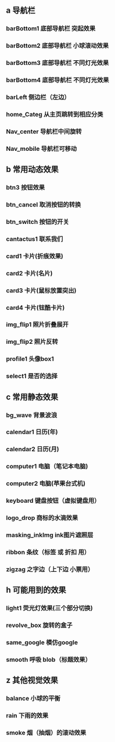 ## a 导航栏
### barBottom1 			底部导航栏 突起效果
### barBottom2 			底部导航栏 小球滚动效果
### barBottom3 			底部导航栏 不同灯光效果
### barBottom4 			底部导航栏 不同灯光效果
### barLeft 			侧边栏（左边）
### home_Categ 			从主页跳转到相应分类
### Nav_center 			导航栏中间旋转
### Nav_mobile 			导航栏可移动

## b 常用动态效果
### btn3				按钮效果
### btn_cancel			取消按钮的转换
### btn_switch			按钮的开关
### cantactus1			联系我们
### card1				卡片(折痕效果)
### card2				卡片(名片)
### card3				卡片(鼠标放置突出)
### card4				卡片(铉酷卡片)
### img_flip1			照片折叠展开
### img_flip2			照片反转
### profile1			头像box1
### select1				是否的选择

## c 常用静态效果
### bg_wave				背景波浪
### calendar1			日历(年)
### calendar2			日历(月)
### computer1			电脑（笔记本电脑)
### computer2			电脑(苹果台式机)
### keyboard			键盘按钮（虚拟键盘用）
### logo_drop			商标的水滴效果
### masking_inkImg		ink图片遮照层
### ribbon 				条纹（标签 或 折扣 用）
### zigzag 				之字边（上下边 小票用）

## h 可能用到的效果
### light1			  	荧光灯效果(三个部分切换)
### revolve_box			旋转的盒子
### same_google 		模仿google
### smooth 				呼吸 blob（标题效果）

## z 其他视觉效果
### balance				小球的平衡
### rain 				下雨的效果
### smoke 				烟（抽烟）的滚动效果